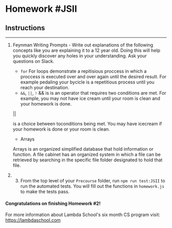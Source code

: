 # Homework #JSII

## Instructions
---
1. Feynman Writing Prompts - Write out explanations of the following concepts like you are explaining it to a 12 year old.  Doing this will help you quickly discover any holes in your understanding.  Ask your questions on Slack.
		
	* `for`
	For loops demonstrate a repitisious proccess in which a proccess is executed over and over again until the desired result. For example pedaling your bycicle is a repetitious process until you reach your destination. 
	* `&&`, `||`, `!`
	&&
    is is an operator that requires two conditions are met. For example, you may not have ice cream until your room is clean and your homework is done.

	|| 

	is a choice between toconditions being met. 
	You may have icecream if your homework is done or your room is clean.

	* Arrays

	Arrays is an organized simplified database that hold information or function. 
	A file cabinet has an organized system in which a file can be retrieved by searching in the specific file folder designated to hold that file.

2. 3. From the top level of your `Precourse` folder, run `npm run test:JSII` to run the automated tests. You will fill out the functions in `homework.js` to make the tests pass.

#### Congratulations on finishing Homework #2!

For more information about Lambda School's six month CS program visit: https://lambdaschool.com
